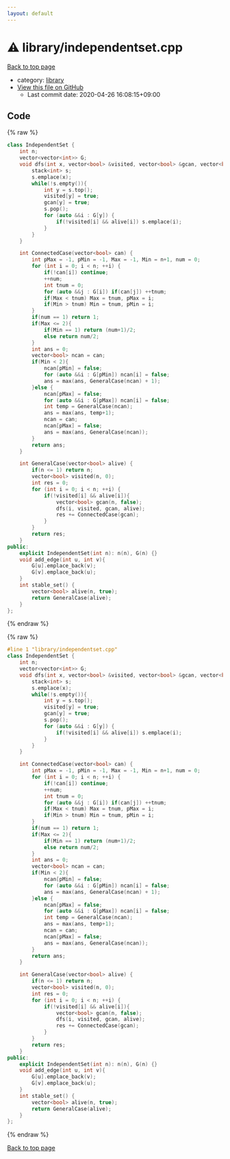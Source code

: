 ```yaml
---
layout: default
---
```


<!-- mathjax config similar to math.stackexchange -->
<script type="text/javascript" async
  src="https://cdnjs.cloudflare.com/ajax/libs/mathjax/2.7.5/MathJax.js?config=TeX-MML-AM_CHTML">
</script>
<script type="text/x-mathjax-config">
  MathJax.Hub.Config({
    TeX: { equationNumbers: { autoNumber: "AMS" }},
    tex2jax: {
      inlineMath: [ ['$','$'] ],
      processEscapes: true
    },
    "HTML-CSS": { matchFontHeight: false },
    displayAlign: "left",
    displayIndent: "2em"
  });
</script>

<script type="text/javascript" src="https://cdnjs.cloudflare.com/ajax/libs/jquery/3.4.1/jquery.min.js"></script>
<script src="https://cdn.jsdelivr.net/npm/jquery-balloon-js@1.1.2/jquery.balloon.min.js" integrity="sha256-ZEYs9VrgAeNuPvs15E39OsyOJaIkXEEt10fzxJ20+2I=" crossorigin="anonymous"></script>
<script type="text/javascript" src="../../assets/js/copy-button.js"></script>
<link rel="stylesheet" href="../../assets/css/copy-button.css" />


# :warning: library/independentset.cpp

<a href="../../index.html">Back to top page</a>

* category: <a href="../../index.html#d521f765a49c72507257a2620612ee96">library</a>
* <a href="{{ site.github.repository_url }}/blob/master/library/independentset.cpp">View this file on GitHub</a>
    - Last commit date: 2020-04-26 16:08:15+09:00




## Code

<a id="unbundled"></a>
{% raw %}
```cpp
class IndependentSet {
    int n;
    vector<vector<int>> G;
    void dfs(int x, vector<bool> &visited, vector<bool> &gcan, vector<bool> &alive){
        stack<int> s;
        s.emplace(x);
        while(!s.empty()){
            int y = s.top();
            visited[y] = true;
            gcan[y] = true;
            s.pop();
            for (auto &&i : G[y]) {
                if(!visited[i] && alive[i]) s.emplace(i);
            }
        }
    }

    int ConnectedCase(vector<bool> can) {
        int pMax = -1, pMin = -1, Max = -1, Min = n+1, num = 0;
        for (int i = 0; i < n; ++i) {
            if(!can[i]) continue;
            ++num;
            int tnum = 0;
            for (auto &&j : G[i]) if(can[j]) ++tnum;
            if(Max < tnum) Max = tnum, pMax = i;
            if(Min > tnum) Min = tnum, pMin = i;
        }
        if(num == 1) return 1;
        if(Max <= 2){
            if(Min == 1) return (num+1)/2;
            else return num/2;
        }
        int ans = 0;
        vector<bool> ncan = can;
        if(Min < 2){
            ncan[pMin] = false;
            for (auto &&i : G[pMin]) ncan[i] = false;
            ans = max(ans, GeneralCase(ncan) + 1);
        }else {
            ncan[pMax] = false;
            for (auto &&i : G[pMax]) ncan[i] = false;
            int temp = GeneralCase(ncan);
            ans = max(ans, temp+1);
            ncan = can;
            ncan[pMax] = false;
            ans = max(ans, GeneralCase(ncan));
        }
        return ans;
    }

    int GeneralCase(vector<bool> alive) {
        if(n <= 1) return n;
        vector<bool> visited(n, 0);
        int res = 0;
        for (int i = 0; i < n; ++i) {
            if(!visited[i] && alive[i]){
                vector<bool> gcan(n, false);
                dfs(i, visited, gcan, alive);
                res += ConnectedCase(gcan);
            }
        }
        return res;
    }
public:
    explicit IndependentSet(int n): n(n), G(n) {}
    void add_edge(int u, int v){
        G[u].emplace_back(v);
        G[v].emplace_back(u);
    }
    int stable_set() {
        vector<bool> alive(n, true);
        return GeneralCase(alive);
    }
};
```
{% endraw %}

<a id="bundled"></a>
{% raw %}
```cpp
#line 1 "library/independentset.cpp"
class IndependentSet {
    int n;
    vector<vector<int>> G;
    void dfs(int x, vector<bool> &visited, vector<bool> &gcan, vector<bool> &alive){
        stack<int> s;
        s.emplace(x);
        while(!s.empty()){
            int y = s.top();
            visited[y] = true;
            gcan[y] = true;
            s.pop();
            for (auto &&i : G[y]) {
                if(!visited[i] && alive[i]) s.emplace(i);
            }
        }
    }

    int ConnectedCase(vector<bool> can) {
        int pMax = -1, pMin = -1, Max = -1, Min = n+1, num = 0;
        for (int i = 0; i < n; ++i) {
            if(!can[i]) continue;
            ++num;
            int tnum = 0;
            for (auto &&j : G[i]) if(can[j]) ++tnum;
            if(Max < tnum) Max = tnum, pMax = i;
            if(Min > tnum) Min = tnum, pMin = i;
        }
        if(num == 1) return 1;
        if(Max <= 2){
            if(Min == 1) return (num+1)/2;
            else return num/2;
        }
        int ans = 0;
        vector<bool> ncan = can;
        if(Min < 2){
            ncan[pMin] = false;
            for (auto &&i : G[pMin]) ncan[i] = false;
            ans = max(ans, GeneralCase(ncan) + 1);
        }else {
            ncan[pMax] = false;
            for (auto &&i : G[pMax]) ncan[i] = false;
            int temp = GeneralCase(ncan);
            ans = max(ans, temp+1);
            ncan = can;
            ncan[pMax] = false;
            ans = max(ans, GeneralCase(ncan));
        }
        return ans;
    }

    int GeneralCase(vector<bool> alive) {
        if(n <= 1) return n;
        vector<bool> visited(n, 0);
        int res = 0;
        for (int i = 0; i < n; ++i) {
            if(!visited[i] && alive[i]){
                vector<bool> gcan(n, false);
                dfs(i, visited, gcan, alive);
                res += ConnectedCase(gcan);
            }
        }
        return res;
    }
public:
    explicit IndependentSet(int n): n(n), G(n) {}
    void add_edge(int u, int v){
        G[u].emplace_back(v);
        G[v].emplace_back(u);
    }
    int stable_set() {
        vector<bool> alive(n, true);
        return GeneralCase(alive);
    }
};

```
{% endraw %}

<a href="../../index.html">Back to top page</a>

